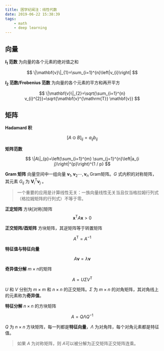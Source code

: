```yaml
---
title: 困学纪闻注：线性代数
date: 2019-06-22 15:38:39
tags:
    - math
    - deep learning
---
```


## 向量

**$l_1$ 范数** 为向量的各个元素的绝对值之和


$$
\|\mathbf{v}\|_{1}=\sum_{i=1}^{n}\left|v_{i}\right|
$$

**$l_2$ 范数/Frobenius 范数** 为向量的各个元素的平方和再开平方

$$
\|\mathbf{v}\|_{2}=\sqrt{\sum_{i=1}^{n} v_{i}^{2}}=\sqrt{\mathbf{v}^{\mathrm{T}} \mathbf{v}}
$$

## 矩阵

**Hadamard 积**

$$
[A \odot B]_{i j}=a_{i j} b_{i j}
$$

**矩阵范数**

$$
\|A\|_{p}=\left(\sum_{i=1}^{m} \sum_{j=1}^{n}\left|a_{i j}\right|^{p}\right)^{1 / p}
$$

**Gram 矩阵** 向量空间中一组向量 $\mathbf{v}_{1}, \mathbf{v}_{2} \cdots, \mathbf{v}_{n}$ Gram矩阵。$G$ 式内积的对称矩阵，其元素 $G_{ij}$ 为 $\mathbf{V}_{i}^{\mathrm{T}} \mathbf{v}_{j}$ 。


> 一个重要的应用是计算线性无关：一族向量线性无关当且仅当格拉姆行列式（格拉姆矩阵的行列式）不等于零。

**正定矩阵** 方块[对称]矩阵
$$
\mathbf{x}^{\mathrm{T}} A \mathbf{x}>0
$$

**正交矩阵/酉矩阵** 方块矩阵，其逆矩阵等于转置矩阵

$$
A^{\mathrm{T}}=A^{-1}
$$

**特征值与特征向量**

$$
A \mathbf{v}=\lambda \mathbf{v}
$$

**奇异值分解** $m \times n$的矩阵

$$
A=U \Sigma V^{\mathrm{T}}
$$

$U$ 和 $V$ 分别为 $m \times m$ 和 $n \times n$ 的正交矩阵。$\Sigma$ 为 $m \times n$ 的对角矩阵，其对角线上的元素称为**奇异值**。

**特征分解** $n \times n$ 的方块矩阵


$$
A=Q \Lambda Q^{-1}
$$

$Q$ 为 $n \times n$ 方块矩阵，每一列都是**特征向量**，$\Lambda$ 为对角阵，每个对角元素都是特征值。

> 如果 $A$ 为对称矩阵，则 $A$可以被分解为正交矩阵正交矩阵连乘。
